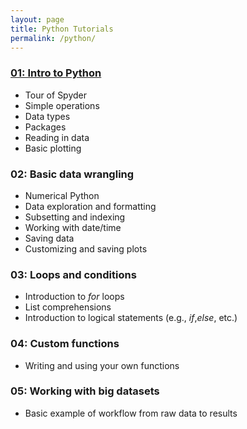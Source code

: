 ```yaml
---
layout: page
title: Python Tutorials
permalink: /python/
---
```


### [01: Intro to Python](/programming_tutorials/python-tutorial-01/)
* Tour of Spyder
* Simple operations
* Data types
* Packages
* Reading in data
* Basic plotting

### 02: Basic data wrangling
* Numerical Python
* Data exploration and formatting
* Subsetting and indexing
* Working with date/time
* Saving data
* Customizing and saving plots

### 03: Loops and conditions
* Introduction to _for_ loops
* List comprehensions
* Introduction to logical statements (e.g., _if_,_else_, etc.)

### 04: Custom functions
* Writing and using your own functions

### 05: Working with big datasets
* Basic example of workflow from raw data to results

